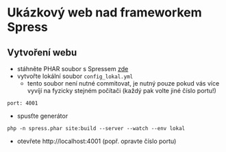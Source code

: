 Ukázkový web nad frameworkem Spress
===================================

Vytvoření webu
--------------

 * stáhněte PHAR soubor s Spressem [zde](http://spress.yosymfony.com/download/)
 * vytvořte lokální soubor `config_lokal.yml`
   * tento soubor není nutné commitovat, je nutný pouze pokud vás více vyvíjí
     na fyzicky stejném počítači (každý pak volte jiné číslo portu!)

```
port: 4001
```

 * spusťte generátor

```shell
php -n spress.phar site:build --server --watch --env lokal
```

 * otevřete http://localhost:4001 (popř. opravte číslo portu)

